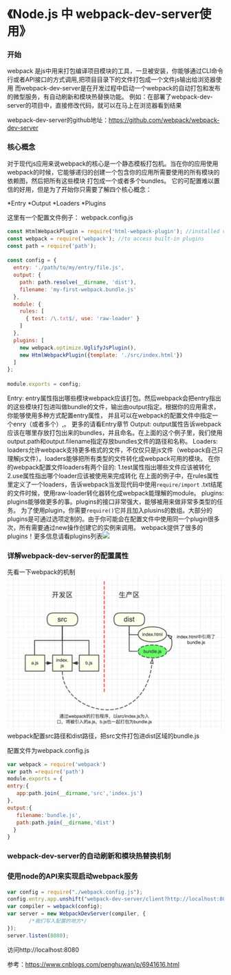 # 《Node.js 中 webpack-dev-server使用》

### 开始
webpack 是js中用来打包编译项目模块的工具，一旦被安装，你能够通过CLI命令行或者API接口的方式调用,把项目目录下的文件打包成一个文件js输出给浏览器使用
而webpack-dev-server是在开发过程中启动一个webpack的自动打包和发布的微型服务，有自动刷新和模块热替换功能。
例如：在部署了webpack-dev-server的项目中，直接修改代码，就可以在马上在浏览器看到结果

webpack-dev-server的github地址：https://github.com/webpack/webpack-dev-server

### 核心概念
对于现代js应用来说webpack的核心是一个静态模板打包机。当在你的应用使用webpack的时候，它能够递归的创建一个包含你的应用所需要使用的所有模块的依赖图，然后把所有这些模块
打包成一个或者多个bundles。
它的可配置难以置信的好用，但是为了开始你只需要了解四个核心概念：

*Entry
*Output
*Loaders
*Plugins

这里有一个配置文件例子：
webpack.config.js
```js
const HtmlWebpackPlugin = require('html-webpack-plugin'); //installed via npm
const webpack = require('webpack'); //to access built-in plugins
const path = require('path');

const config = {
  entry: './path/to/my/entry/file.js',
  output: {
    path: path.resolve(__dirname, 'dist'),
    filename: 'my-first-webpack.bundle.js'
  },
  module: {
    rules: [
      { test: /\.txt$/, use: 'raw-loader' }
    ]
  },
  plugins: [
    new webpack.optimize.UglifyJsPlugin(),
    new HtmlWebpackPlugin({template: './src/index.html'})
  ]
};

module.exports = config;
```
Entry:
entry属性指出哪些模块webpack应该打包。然后webpack会把entry指出的这些模块打包进叫做bundle的文件，输出由output指定。根据你的应用需求，你能够使用多种方式配置entry属性，
并且可以在webpack的配置文件中指定一个enry（或者多个）,。
更多的请看Entry章节
Output:
output属性告诉webpack应该在哪里存放打包出来的bundles，并且命名。在上面的这个例子里，我们使用output.path和output.filename指定存放bundles文件的路径和名称。
Loaders:
loaders允许webpack支持更多格式的文件，不仅仅只是js文件（webpack自己只理解js文件）。loaders能够把所有类型的文件转化成webpack可用的模块。
在你的webpack配置文件loaders有两个目的:
1.test属性指出哪些文件应该被转化
2.use属性指出哪个loader应该被使用来完成转化
在上面的例子中，在rules属性里定义了一个loaders，告诉webpack当发现代码中使用`require/import` .txt结尾的文件时候，使用raw-loader转化器转化成webpack能理解的module。
plugins:
plugins能够做更多的事。plugins的接口非常强大，能够被用来做非常多类型的任务。
为了使用plugin，你需要`require()`它并且加入plusins的数组。大部分的plugins是可通过选项定制的。由于你可能会在配置文件中使用同一个plugin很多次，所有需要通过new操作创建它的实例来调用。
webpack提供了很多的plugins！更多信息请看plugins列表![](https://webpack.js.org/plugins/)
### 详解webpack-dev-server的配置属性
先看一下webpack的机制
![](https://github.com/guaerguagua/node-lessons/blob/master/demo1/01.png)
webpack配置src路径和dist路径，把src文件打包进dist区域的bundle.js

配置文件为webpack.config.js
```js
var webpack = require('webpack')
var path =require('path')
module.exports = {
entry:{
   app:path.join(__dirname,'src','index.js')
},
output:{
   filename:'bundle.js',
   path:path.join(__dirname,'dist')
  }
}
```
### webpack-dev-server的自动刷新和模块热替换机制
### 使用node的API来实现启动webpack服务
```js
var config = require("./webpack.config.js");
config.entry.app.unshift("webpack-dev-server/client?http://localhost:8080/");
var compiler = webpack(config);
var server = new WebpackDevServer(compiler, {
       /*我们写入配置的地方*/
});
server.listen(8080);
```
访问http://localhost:8080

参考：https://www.cnblogs.com/penghuwan/p/6941616.html


